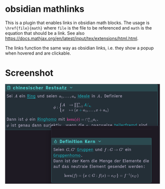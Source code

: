 # obsidian mathlinks

This is a plugin that enables links in obsidian math blocks.
The usage is `\href{file}{math}` where `file` is the file to be referenced and `math` is the equation that should be a link. See also  https://docs.mathjax.org/en/latest/input/tex/extensions/html.html.

The links function the same way as obsidian links, i.e. they show a popup when hovered and are clickable.

# Screenshot

![](Images/Screenshot_1.png)
